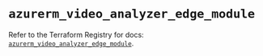 # `azurerm_video_analyzer_edge_module`

Refer to the Terraform Registry for docs: [`azurerm_video_analyzer_edge_module`](https://registry.terraform.io/providers/hashicorp/azurerm/3.86.0/docs/resources/video_analyzer_edge_module).
